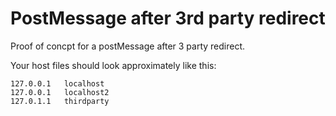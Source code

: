 # PostMessage after 3rd party redirect

Proof of concpt for a postMessage after 3 party redirect.

Your host files should look approximately like this:

    127.0.0.1	localhost
    127.0.0.1	localhost2
    127.0.1.1	thirdparty
